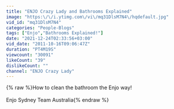 ```yaml
---
title: "ENJO Crazy Lady and Bathrooms Explained"
image: "https:\/\/i.ytimg.com\/vi\/mq31DlsM7N4\/hqdefault.jpg"
vid_id: "mq31DlsM7N4"
categories: "People-Blogs"
tags: ["Enjo","Bathrooms Explained!"]
date: "2021-12-24T02:33:56+03:00"
vid_date: "2011-10-16T09:06:47Z"
duration: "PT4M19S"
viewcount: "30091"
likeCount: "39"
dislikeCount: ""
channel: "ENJO Crazy Lady"
---
```

{% raw %}How to clean the bathroom the Enjo way!<br /><br />Enjo Sydney Team Australia{% endraw %}
